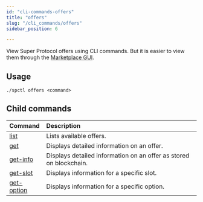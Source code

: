 ```yaml
---
id: "cli-commands-offers"
title: "offers"
slug: "/cli_commands/offers"
sidebar_position: 6

---
```


View Super Protocol offers using CLI commands. But it is easier to view them through the [Marketplace GUI](/developers/marketplace). 

## Usage

```
./spctl offers <command>
```

## Child commands

| **Command**                                              | **Description**                                                    |
|:---------------------------------------------------------|:-------------------------------------------------------------------|
| [list](/developers/cli_commands/offers/list)             | Lists available offers.                                            |
| [get](/developers/cli_commands/offers/get)               | Displays detailed information on an offer.                         |
| [get-info](/developers/cli_commands/offers/get-info)     | Displays detailed information on an offer as stored on blockchain. |
| [get-slot](/developers/cli_commands/offers/get-slot)     | Displays information for a specific slot.                          |
| [get-option](/developers/cli_commands/offers/get-option) | Displays information for a specific option.                        





